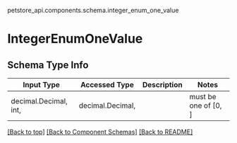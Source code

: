 <a name="top"></a>
petstore_api.components.schema.integer_enum_one_value
# IntegerEnumOneValue

## Schema Type Info
Input Type | Accessed Type | Description | Notes
------------ | ------------- | ------------- | -------------
decimal.Decimal, int,  | decimal.Decimal,  |  | must be one of [0, ]

[[Back to top]](#top) [[Back to Component Schemas]](../../../README.md#Component-Schemas) [[Back to README]](../../../README.md)
